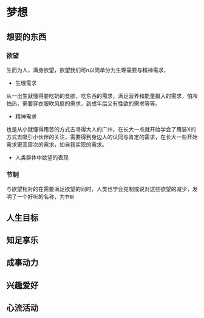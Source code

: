 # 梦想

## 想要的东西

### 欲望

生而为人，满身欲望，欲望我们可n以简单分为生理需要与精神需求，

* 生理需求

从一出生就懂得要吃奶的食欲，吃东西的需求，满足营养和能量摄入的需求，怕冷怕热，需要穿衣服吹风扇的需求，到成年后又有性欲的需求等等。

* 精神需求

也是从小就懂得用苦的方式去寻得大人的广州，在长大一点就开始学会了用装X的方式去吸引小伙伴的关注，需要得到身边人的认同与肯定的需求，在长大一些开始需求更高层次的需求，如自我实现的需求。

* 人类群体中欲望的表现



### 节制

与欲望相对的在需要满足欲望的同时，人类也学会克制或说对这些欲望的减少，发明了一个好听的名称，为`节制`
## 人生目标

## 知足享乐

## 成事动力

## 兴趣爱好

## 心流活动

